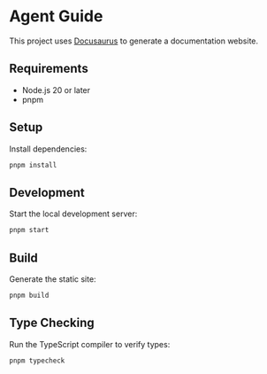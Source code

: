 # Agent Guide

This project uses [Docusaurus](https://docusaurus.io/) to generate a documentation website.

## Requirements

 - Node.js 20 or later
- pnpm

## Setup

Install dependencies:

```bash
pnpm install
```

## Development

Start the local development server:

```bash
pnpm start
```

## Build

Generate the static site:

```bash
pnpm build
```

## Type Checking

Run the TypeScript compiler to verify types:

```bash
pnpm typecheck
```


